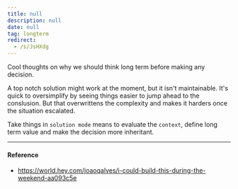 ```yaml
---
title: null
description: null
date: null
tag: longterm
redirect:
  - /s/JsHXdg
---
```


Cool thoughts on why we should think long term before making any decision.

A top notch solution might work at the moment, but it isn't maintainable. It's quick to oversimplify by seeing things easier to jump ahead to the conslusion. But that overwrittens the complexity and makes it harders once the situation escalated.

Take things in `solution mode` means to evaluate the `context`, define long term value and make the decision more inheritant.

---

#### Reference

- https://world.hey.com/joaoqalves/i-could-build-this-during-the-weekend-aa093c5e
